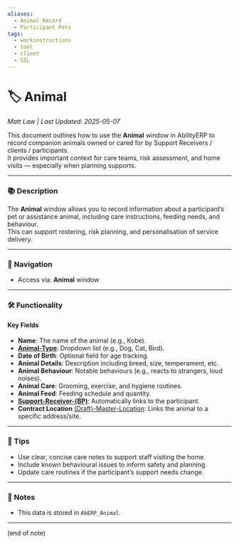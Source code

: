 ```yaml
---
aliases:
  - Animal Record
  - Participant Pets
tags:
  - workinstructions
  - tool
  - client
  - SIL
---
```


# 🏷️ Animal

*Matt Law | Last Updated: 2025-05-07*

This document outlines how to use the **Animal** window in AbilityERP to record companion animals owned or cared for by Support Receivers / clients / participants.  
It provides important context for care teams, risk assessment, and home visits — especially when planning supports.

---

### 📚 Description
The **Animal** window allows you to record information about a participant’s pet or assistance animal, including care instructions, feeding needs, and behaviour.  
This can support rostering, risk planning, and personalisation of service delivery.

---

### 🧭 Navigation
- Access via: **Animal** window

---

### 🛠️ Functionality

#### Key Fields
- **Name**: The name of the animal (e.g., Kobe).
- **[Animal-Type](Animal-Type.md)**: Dropdown list (e.g., Dog, Cat, Bird).
- **Date of Birth**: Optional field for age tracking.
- **Animal Details**: Description including breed, size, temperament, etc.
- **Animal Behaviour**: Notable behaviours (e.g., reacts to strangers, loud noises).
- **Animal Care**: Grooming, exercise, and hygiene routines.
- **Animal Feed**: Feeding schedule and quantity.
- **[Support-Receiver-(BP)](Support-Receiver-(BP).md)**: Automatically links to the participant.
- **Contract Location** [(Draft)-Master-Location]((Draft)-Master-Location.md): Links the animal to a specific address/site.

---

### 🎯 Tips
- Use clear, concise care notes to support staff visiting the home.
- Include known behavioural issues to inform safety and planning.
- Update care routines if the participant’s support needs change.

---

### 📝 Notes
- This data is stored in `AbERP_Animal`.

---
(end of note)
